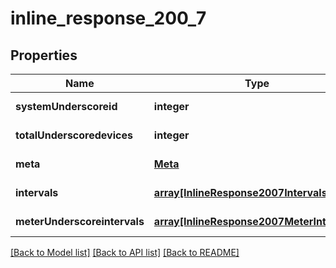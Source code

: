 # inline_response_200_7

## Properties
Name | Type | Description | Notes
------------ | ------------- | ------------- | -------------
**systemUnderscoreid** | **integer** |  | [default to null]
**totalUnderscoredevices** | **integer** |  | [default to null]
**meta** | [**Meta**](Meta.md) |  | [default to null]
**intervals** | [**array[InlineResponse2007Intervals]**](InlineResponse2007Intervals.md) |  | [default to null]
**meterUnderscoreintervals** | [**array[InlineResponse2007MeterIntervals]**](InlineResponse2007MeterIntervals.md) |  | [default to null]

[[Back to Model list]](../README.md#documentation-for-models) [[Back to API list]](../README.md#documentation-for-api-endpoints) [[Back to README]](../README.md)


